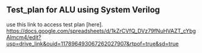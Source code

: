 ## Test_plan for ALU using System Verilog  
use this link to access test plan [here]. https://docs.google.com/spreadsheets/d/1kZrCVfQ_DVz79fNuHVAZT_cYbgAlmcm4/edit?usp=drive_link&ouid=117896493067262027907&rtpof=true&sd=true
